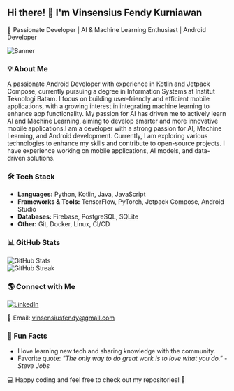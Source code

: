 ## Hi there! 👋 I'm Vinsensius Fendy Kurniawan  
🚀 Passionate Developer | AI & Machine Learning Enthusiast | Android Developer  

![Banner](https://raw.githubusercontent.com/vinsensius13/vinsensius13/main/20240907_013049.jpg)  

### 💡 About Me  
A passionate Android Developer with experience in Kotlin and Jetpack Compose, currently pursuing a degree in Information Systems at Institut Teknologi Batam. I focus on building user-friendly and efficient mobile applications, with a growing interest in integrating machine learning to enhance app functionality. My passion for AI has driven me to actively learn AI and Machine Learning, aiming to develop smarter and more innovative mobile applications.I am a developer with a strong passion for AI, Machine Learning, and Android development. Currently, I am exploring various technologies to enhance my skills and contribute to open-source projects. I have experience working on mobile applications, AI models, and data-driven solutions.

### 🛠️ Tech Stack  
- **Languages:** Python, Kotlin, Java, JavaScript  
- **Frameworks & Tools:** TensorFlow, PyTorch, Jetpack Compose, Android Studio  
- **Databases:** Firebase, PostgreSQL, SQLite  
- **Other:** Git, Docker, Linux, CI/CD  

### 📊 GitHub Stats  
![GitHub Stats](https://github-readme-stats.vercel.app/api?username=vinsensius13&show_icons=true&theme=radical)  
![GitHub Streak](https://github-readme-streak-stats.herokuapp.com/?user=vinsensius13&theme=radical)  

### 🌎 Connect with Me  
[![LinkedIn](https://img.shields.io/badge/LinkedIn-blue?logo=linkedin&logoColor=white)](https://www.linkedin.com/in/vinsensius-fendy-kurniawan-86ab50293/)  
 
📧 Email: vinsensiusfendy@gmail.com

### 🎯 Fun Facts  
- I love learning new tech and sharing knowledge with the community.
- Favorite quote: *"The only way to do great work is to love what you do." - Steve Jobs*

💻 Happy coding and feel free to check out my repositories! 🚀
